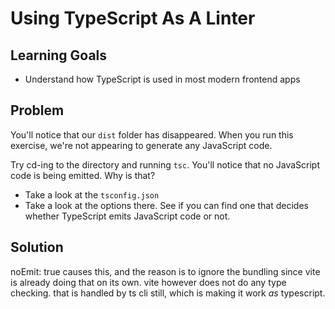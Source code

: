 # Using TypeScript As A Linter

## Learning Goals

- Understand how TypeScript is used in most modern frontend apps

## Problem

You'll notice that our `dist` folder has disappeared. When you run this exercise, we're not appearing to generate any JavaScript code.

Try cd-ing to the directory and running `tsc`. You'll notice that no JavaScript code is being emitted. Why is that?

- Take a look at the `tsconfig.json`
- Take a look at the options there. See if you can find one that decides whether TypeScript emits JavaScript code or not.

## Solution

noEmit: true causes this, and the reason is to ignore the bundling since vite is already doing that on its own. vite however does not do any type checking. that is handled by ts cli still, which is making it work _as_ typescript.
